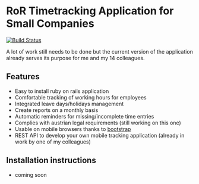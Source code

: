 RoR Timetracking Application for Small Companies
===

[![Build Status](https://travis-ci.org/mbrugger/timetracking.svg)](https://travis-ci.org/mbrugger/timetracking)

A lot of work still needs to be done but the current version of the application already serves its purpose for me and my 14 colleagues.

Features
---
- Easy to install ruby on rails application
- Comfortable tracking of working hours for employees
- Integrated leave days/holidays management
- Create reports on a monthly basis
- Automatic reminders for missing/incomplete time entries
- Complies with austrian legal requirements (still working on this one)
- Usable on mobile browsers thanks to [bootstrap](http://getbootstrap.com)
- REST API to develop your own mobile tracking application (already in work by one of my colleagues)

Installation instructions
---
- coming soon